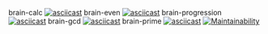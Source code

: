 brain-calc
[![asciicast](https://asciinema.org/a/Og7VFxM5UDnQpPiCRgpc4jXyV.svg)](https://asciinema.org/a/Og7VFxM5UDnQpPiCRgpc4jXyV)
brain-even
[![asciicast](https://asciinema.org/a/sQOJxLgLC3sA1lBbIHZdJPowQ.svg)](https://asciinema.org/a/sQOJxLgLC3sA1lBbIHZdJPowQ)
brain-progression   
[![asciicast](https://asciinema.org/a/rWiQj42ThCIjlEoIJFqVVquSA.svg)](https://asciinema.org/a/rWiQj42ThCIjlEoIJFqVVquSA)
brain-gcd
[![asciicast](https://asciinema.org/a/xkTHUz4GlwIO1dSz4m3rJYbyd.svg)](https://asciinema.org/a/xkTHUz4GlwIO1dSz4m3rJYbyd)
brain-prime
[![asciicast](https://asciinema.org/a/tS0OviclfZLOYAOPTfqXj6yUF.svg)](https://asciinema.org/a/tS0OviclfZLOYAOPTfqXj6yUF)
[![Maintainability](https://api.codeclimate.com/v1/badges/56bbf624668b44b0fb0d/maintainability)](https://codeclimate.com/github/Zolwi/frontend-project-44/maintainability)